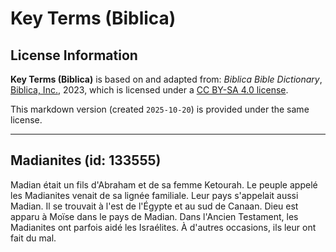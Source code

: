 # Key Terms (Biblica)

## License Information

**Key Terms (Biblica)** is based on and adapted from: _Biblica Bible Dictionary_, [Biblica, Inc.](https://www.biblica.com/), 2023, which is licensed under a [CC BY-SA 4.0 license](https://creativecommons.org/licenses/by-sa/4.0/legalcode.en).

This markdown version (created `2025-10-20`) is provided under the same license.



--------------------------------

## Madianites (id: 133555)

Madian était un fils d'Abraham et de sa femme Ketourah. Le peuple appelé les Madianites venait de sa lignée familiale. Leur pays s'appelait aussi Madian. Il se trouvait à l'est de l'Égypte et au sud de Canaan. Dieu est apparu à Moïse dans le pays de Madian. Dans l'Ancien Testament, les Madianites ont parfois aidé les Israélites. À d'autres occasions, ils leur ont fait du mal.


